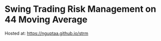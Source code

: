# Swing Trading Risk Management on 44 Moving Average

Hosted at: <a href="https://nguptaa.github.io/strm" rel="noopener noreferrer" target="_top">https://nguptaa.github.io/strm</a>
